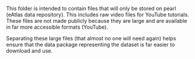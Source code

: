 This folder is intended to contain files that will only be stored on pearl (eAtlas data repository). This includes raw video files for YouTube tutorials. These files are not made publicly because they are large and are available in far more accessible formats (YouTube).

Separating these large files (that almost no one will need again) helps ensure that the data package representing the dataset is far easier to download and use.
